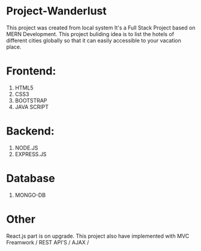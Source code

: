 
# Project-Wanderlust

 This project was created from local system
 It's a Full Stack Project based on MERN Development.  This project buliding idea is to list the hotels of different cities globally so that it can easily accessible to    your vacation place.
 
#  Frontend:
1. HTML5
2. CSS3
3. BOOTSTRAP
4. JAVA SCRIPT

# Backend:
1. NODE.JS
2. EXPRESS.JS

# Database
1. MONGO-DB

# Other
React.js part is on upgrade.  This project also have implemented with  MVC Freamwork / REST API'S / AJAX / 

  



